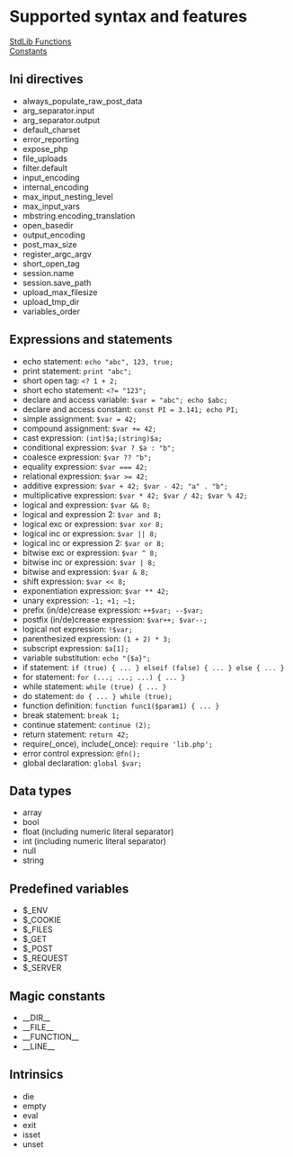 # Supported syntax and features

[StdLib Functions](./StdLib.md)  
[Constants](./Constants.md)

## Ini directives
- always_populate_raw_post_data
- arg_separator.input
- arg_separator.output
- default_charset
- error_reporting
- expose_php
- file_uploads
- filter.default
- input_encoding
- internal_encoding
- max_input_nesting_level
- max_input_vars
- mbstring.encoding_translation
- open_basedir
- output_encoding
- post_max_size
- register_argc_argv
- short_open_tag
- session.name
- session.save_path
- upload_max_filesize
- upload_tmp_dir
- variables_order

## Expressions and statements
- echo statement: `echo "abc", 123, true;`
- print statement: `print "abc";`
- short open tag: `<? 1 + 2;`
- short echo statement: `<?= "123";`
- declare and access variable: `$var = "abc"; echo $abc;`
- declare and access constant: `const PI = 3.141; echo PI;`
- simple assignment: `$var = 42;`
- compound assignment: `$var += 42;`
- cast expression: `(int)$a;(string)$a;`
- conditional expression: `$var ? $a : "b";`
- coalesce expression: `$var ?? "b";`
- equality expression: `$var === 42;`
- relational expression: `$var >= 42;`
- additive expression: `$var + 42; $var - 42; "a" . "b";`
- multiplicative expression: `$var * 42; $var / 42; $var % 42;`
- logical and expression: `$var && 8;`
- logical and expression 2: `$var and 8;`
- logical exc or expression: `$var xor 8;`
- logical inc or expression: `$var || 8;`
- logical inc or expression 2: `$var or 8;`
- bitwise exc or expression: `$var ^ 8;`
- bitwise inc or expression: `$var | 8;`
- bitwise and expression: `$var & 8;`
- shift expression: `$var << 8;`
- exponentiation expression: `$var ** 42;`
- unary expression: `-1; +1; ~1;`
- prefix (in/de)crease expression: `++$var; --$var;`
- postfix (in/de)crease expression: `$var++; $var--;`
- logical not expression: `!$var;`
- parenthesized expression: `(1 + 2) * 3;`
- subscript expression: `$a[1];`
- variable substitution: `echo "{$a}";`
- if statement: `if (true) { ... } elseif (false) { ... } else { ... }`
- for statement: `for (...; ...; ...) { ... }`
- while statement: `while (true) { ... }`
- do statement: `do { ... } while (true);`
- function definition: `function func1($param1) { ... }`
- break statement: `break 1;`
- continue statement: `continue (2);`
- return statement: `return 42;`
- require(_once), include(_once): `require 'lib.php';`
- error control expression: `@fn();`
- global declaration: `global $var;`

## Data types
- array
- bool
- float (including numeric literal separator)
- int  (including numeric literal separator)
- null
- string

## Predefined variables
- $_ENV
- $_COOKIE
- $_FILES
- $_GET
- $_POST
- $_REQUEST
- $_SERVER

## Magic constants
- \_\_DIR\_\_
- \_\_FILE\_\_
- \_\_FUNCTION\_\_
- \_\_LINE\_\_

## Intrinsics
- die
- empty
- eval
- exit
- isset
- unset
